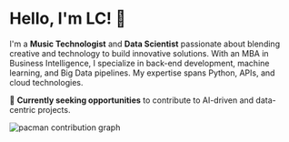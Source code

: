 # Hello, I'm LC! 👋

I'm a **Music Technologist** and **Data Scientist** passionate about blending creative and technology to build innovative solutions. With an MBA in Business Intelligence, I specialize in back-end development, machine learning, and Big Data pipelines. My expertise spans Python, APIs, and cloud technologies.

🌟 **Currently seeking opportunities** to contribute to AI-driven and data-centric projects.

<picture>
  <source media="(prefers-color-scheme: dark)" srcset="https://raw.githubusercontent.com/lcarcos/lcarcos/output/pacman-contribution-graph-dark.svg">
  <source media="(prefers-color-scheme: light)" srcset="https://raw.githubusercontent.com/lcarcos/lcarcos/output/pacman-contribution-graph.svg">
  <img alt="pacman contribution graph" src="https://raw.githubusercontent.com/lcarcos/lcarcos/output/pacman-contribution-graph.svg">
</picture>

###
